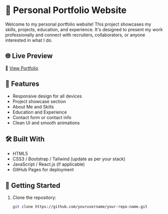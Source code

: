 # 💼 Personal Portfolio Website

Welcome to my personal portfolio website! This project showcases my skills, projects, education, and experience. It's designed to present my work professionally and connect with recruiters, collaborators, or anyone interested in what I do.

## 🌐 Live Preview

🔗 [View Portfolio](https://prasadkharade9.github.io/Portfolio_Prasad/)  

## 📁 Features

- Responsive design for all devices
- Project showcase section
- About Me and Skills
- Education and Experience
- Contact form or contact info
- Clean UI and smooth animations

## 🛠️ Built With

- HTML5  
- CSS3 / Bootstrap / Tailwind (update as per your stack)  
- JavaScript / React.js (if applicable)  
- GitHub Pages for deployment

## 🚀 Getting Started

1. Clone the repository:
   ```bash
   git clone https://github.com/yourusername/your-repo-name.git

